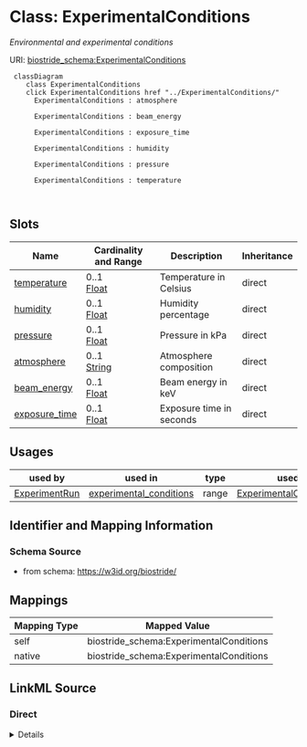 

# Class: ExperimentalConditions 


_Environmental and experimental conditions_





URI: [biostride_schema:ExperimentalConditions](https://w3id.org/biostride/schema/ExperimentalConditions)





```mermaid
 classDiagram
    class ExperimentalConditions
    click ExperimentalConditions href "../ExperimentalConditions/"
      ExperimentalConditions : atmosphere
        
      ExperimentalConditions : beam_energy
        
      ExperimentalConditions : exposure_time
        
      ExperimentalConditions : humidity
        
      ExperimentalConditions : pressure
        
      ExperimentalConditions : temperature
        
      
```




<!-- no inheritance hierarchy -->


## Slots

| Name | Cardinality and Range | Description | Inheritance |
| ---  | --- | --- | --- |
| [temperature](temperature.md) | 0..1 <br/> [Float](Float.md) | Temperature in Celsius | direct |
| [humidity](humidity.md) | 0..1 <br/> [Float](Float.md) | Humidity percentage | direct |
| [pressure](pressure.md) | 0..1 <br/> [Float](Float.md) | Pressure in kPa | direct |
| [atmosphere](atmosphere.md) | 0..1 <br/> [String](String.md) | Atmosphere composition | direct |
| [beam_energy](beam_energy.md) | 0..1 <br/> [Float](Float.md) | Beam energy in keV | direct |
| [exposure_time](exposure_time.md) | 0..1 <br/> [Float](Float.md) | Exposure time in seconds | direct |





## Usages

| used by | used in | type | used |
| ---  | --- | --- | --- |
| [ExperimentRun](ExperimentRun.md) | [experimental_conditions](experimental_conditions.md) | range | [ExperimentalConditions](ExperimentalConditions.md) |







## Identifier and Mapping Information






### Schema Source


* from schema: https://w3id.org/biostride/




## Mappings

| Mapping Type | Mapped Value |
| ---  | ---  |
| self | biostride_schema:ExperimentalConditions |
| native | biostride_schema:ExperimentalConditions |






## LinkML Source

<!-- TODO: investigate https://stackoverflow.com/questions/37606292/how-to-create-tabbed-code-blocks-in-mkdocs-or-sphinx -->

### Direct

<details>
```yaml
name: ExperimentalConditions
description: Environmental and experimental conditions
from_schema: https://w3id.org/biostride/
attributes:
  temperature:
    name: temperature
    description: Temperature in Celsius
    from_schema: https://w3id.org/biostride/
    domain_of:
    - StorageConditions
    - ExperimentalConditions
    range: float
  humidity:
    name: humidity
    description: Humidity percentage
    from_schema: https://w3id.org/biostride/
    rank: 1000
    domain_of:
    - ExperimentalConditions
    range: float
  pressure:
    name: pressure
    description: Pressure in kPa
    from_schema: https://w3id.org/biostride/
    rank: 1000
    domain_of:
    - ExperimentalConditions
    range: float
  atmosphere:
    name: atmosphere
    description: Atmosphere composition
    from_schema: https://w3id.org/biostride/
    domain_of:
    - StorageConditions
    - ExperimentalConditions
  beam_energy:
    name: beam_energy
    description: Beam energy in keV
    from_schema: https://w3id.org/biostride/
    domain_of:
    - XRFImage
    - ExperimentalConditions
    range: float
  exposure_time:
    name: exposure_time
    description: Exposure time in seconds
    from_schema: https://w3id.org/biostride/
    domain_of:
    - Image
    - ExperimentalConditions
    range: float

```
</details>

### Induced

<details>
```yaml
name: ExperimentalConditions
description: Environmental and experimental conditions
from_schema: https://w3id.org/biostride/
attributes:
  temperature:
    name: temperature
    description: Temperature in Celsius
    from_schema: https://w3id.org/biostride/
    alias: temperature
    owner: ExperimentalConditions
    domain_of:
    - StorageConditions
    - ExperimentalConditions
    range: float
  humidity:
    name: humidity
    description: Humidity percentage
    from_schema: https://w3id.org/biostride/
    rank: 1000
    alias: humidity
    owner: ExperimentalConditions
    domain_of:
    - ExperimentalConditions
    range: float
  pressure:
    name: pressure
    description: Pressure in kPa
    from_schema: https://w3id.org/biostride/
    rank: 1000
    alias: pressure
    owner: ExperimentalConditions
    domain_of:
    - ExperimentalConditions
    range: float
  atmosphere:
    name: atmosphere
    description: Atmosphere composition
    from_schema: https://w3id.org/biostride/
    alias: atmosphere
    owner: ExperimentalConditions
    domain_of:
    - StorageConditions
    - ExperimentalConditions
    range: string
  beam_energy:
    name: beam_energy
    description: Beam energy in keV
    from_schema: https://w3id.org/biostride/
    alias: beam_energy
    owner: ExperimentalConditions
    domain_of:
    - XRFImage
    - ExperimentalConditions
    range: float
  exposure_time:
    name: exposure_time
    description: Exposure time in seconds
    from_schema: https://w3id.org/biostride/
    alias: exposure_time
    owner: ExperimentalConditions
    domain_of:
    - Image
    - ExperimentalConditions
    range: float

```
</details>
